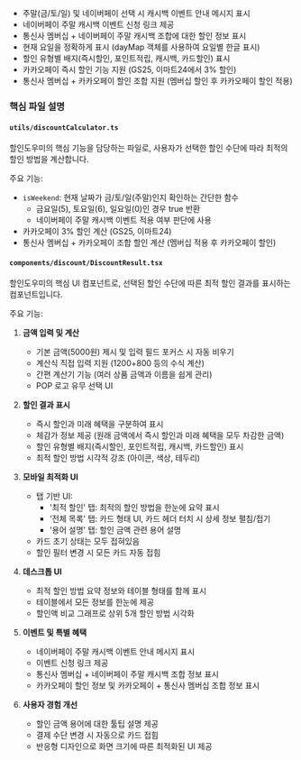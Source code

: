 - 주말(금/토/일) 및 네이버페이 선택 시 캐시백 이벤트 안내 메시지 표시
- 네이버페이 주말 캐시백 이벤트 신청 링크 제공
- 통신사 멤버십 + 네이버페이 주말 캐시백 조합에 대한 할인 정보 표시
- 현재 요일을 정확하게 표시 (dayMap 객체를 사용하여 요일별 한글 표시)
- 할인 유형별 배지(즉시할인, 포인트적립, 캐시백, 카드할인) 표시
- 카카오페이 즉시 할인 기능 지원 (GS25, 이마트24에서 3% 할인)
- 통신사 멤버십 + 카카오페이 할인 조합 지원 (멤버십 할인 후 카카오페이 할인 적용)

### 핵심 파일 설명

#### `utils/discountCalculator.ts`

할인도우미의 핵심 기능을 담당하는 파일로, 사용자가 선택한 할인 수단에 따라 최적의 할인 방법을 계산합니다.

주요 기능:

- `isWeekend`: 현재 날짜가 금/토/일(주말)인지 확인하는 간단한 함수
  - 금요일(5), 토요일(6), 일요일(0)인 경우 true 반환
  - 네이버페이 주말 캐시백 이벤트 적용 여부 판단에 사용
- 카카오페이 3% 할인 계산 (GS25, 이마트24)
- 통신사 멤버십 + 카카오페이 조합 할인 계산 (멤버십 적용 후 카카오페이 할인)

#### `components/discount/DiscountResult.tsx`

할인도우미의 핵심 UI 컴포넌트로, 선택된 할인 수단에 따른 최적 할인 결과를 표시하는 컴포넌트입니다.

주요 기능:

1. **금액 입력 및 계산**

   - 기본 금액(5000원) 제시 및 입력 필드 포커스 시 자동 비우기
   - 계산식 직접 입력 지원 (1200+800 등의 수식 계산)
   - 간편 계산기 기능 (여러 상품 금액과 이름을 쉽게 관리)
   - POP 로고 유무 선택 UI

2. **할인 결과 표시**

   - 즉시 할인과 미래 혜택을 구분하여 표시
   - 체감가 정보 제공 (원래 금액에서 즉시 할인과 미래 혜택을 모두 차감한 금액)
   - 할인 유형별 배지(즉시할인, 포인트적립, 캐시백, 카드할인) 표시
   - 최적 할인 방법 시각적 강조 (아이콘, 색상, 테두리)

3. **모바일 최적화 UI**

   - 탭 기반 UI:
     - '최적 할인' 탭: 최적의 할인 방법을 한눈에 요약 표시
     - '전체 목록' 탭: 카드 형태 UI, 카드 헤더 터치 시 상세 정보 펼침/접기
     - '용어 설명' 탭: 할인 금액 관련 용어 설명
   - 카드 초기 상태는 모두 접혀있음
   - 할인 필터 변경 시 모든 카드 자동 접힘

4. **데스크톱 UI**

   - 최적 할인 방법 요약 정보와 테이블 형태를 함께 표시
   - 테이블에서 모든 정보를 한눈에 제공
   - 할인액 비교 그래프로 상위 5개 할인 방법 시각화

5. **이벤트 및 특별 혜택**

   - 네이버페이 주말 캐시백 이벤트 안내 메시지 표시
   - 이벤트 신청 링크 제공
   - 통신사 멤버십 + 네이버페이 주말 캐시백 조합 정보 표시
   - 카카오페이 할인 정보 및 카카오페이 + 통신사 멤버십 조합 정보 표시

6. **사용자 경험 개선**
   - 할인 금액 용어에 대한 툴팁 설명 제공
   - 결제 수단 변경 시 자동으로 카드 접힘
   - 반응형 디자인으로 화면 크기에 따른 최적화된 UI 제공
